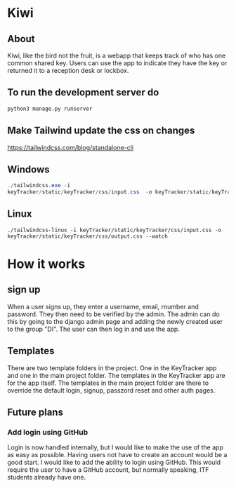 # Kiwi

## About

Kiwi, like the bird not the fruit, is a webapp that keeps track of who has one common shared key. Users can use the app to indicate they have the key or returned it to a reception desk or lockbox.

## To run the development server do

~~~python
python3 manage.py runserver
~~~

## Make Tailwind update the css on changes

<https://tailwindcss.com/blog/standalone-cli>

## Windows

 ~~~ps1
./tailwindcss.exe -i 
keyTracker/static/keyTracker/css/input.css  -o keyTracker/static/keyTracker/css/output.css --watch
 ~~~

## Linux

 ~~~shell
./tailwindcss-linux -i keyTracker/static/keyTracker/css/input.css -o keyTracker/static/keyTracker/css/output.css --watch
 ~~~

# How it works

## sign up

When a user signs up, they enter a username, email, rnumber and password. They then need to be verified by the admin. The admin can do this by going to the django admin page and adding the newly created user to the group "DI". The user can then log in and use the app.

## Templates

There are two template folders in the project. One in the KeyTracker app and one in the main project folder. The templates in the KeyTracker app are for the app itself. The templates in the main project folder are there to override the default login, signup, passzord reset and other auth pages.

## Future plans

### Add login using GitHub

Login is now handled internally, but I would like to make the use of the app as easy as possible. Having users not have to create an account would be a good start. I would like to add the ability to login using GitHub. This would require the user to have a GitHub account, but normally speaking, ITF students already have one.
